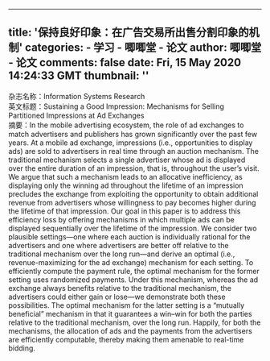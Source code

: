 
---
title: '保持良好印象：在广告交易所出售分割印象的机制'
categories: 
    - 学习
    - 唧唧堂 - 论文
author: 唧唧堂 - 论文
comments: false
date: Fri, 15 May 2020 14:24:33 GMT
thumbnail: ''
---

<div>   
杂志名称：Information Systems Research<br> 英文标题：Sustaining a Good Impression: Mechanisms for Selling Partitioned Impressions at Ad Exchanges<br> 摘要：In the mobile advertising ecosystem, the role of ad exchanges to match advertisers and publishers has grown significantly over the past few years. At a mobile ad exchange, impressions (i.e., opportunities to display ads) are sold to advertisers in real time through an auction mechanism. The traditional mechanism selects a single advertiser whose ad is displayed over the entire duration of an impression, that is, throughout the user’s visit. We argue that such a mechanism leads to an allocative inefficiency, as displaying only the winning ad throughout the lifetime of an impression precludes the exchange from exploiting the opportunity to obtain additional revenue from advertisers whose willingness to pay becomes higher during the lifetime of that impression. Our goal in this paper is to address this efficiency loss by offering mechanisms in which multiple ads can be displayed sequentially over the lifetime of the impression. We consider two plausible settings—one where each auction is individually rational for the advertisers and one where advertisers are better off relative to the traditional mechanism over the long run—and derive an optimal (i.e., revenue-maximizing for the ad exchange) mechanism for each setting. To efficiently compute the payment rule, the optimal mechanism for the former setting uses randomized payments. Under this mechanism, whereas the ad exchange always benefits relative to the traditional mechanism, the advertisers could either gain or lose—we demonstrate both these possibilities. The optimal mechanism for the latter setting is a “mutually beneficial” mechanism in that it guarantees a win–win for both the parties relative to the traditional mechanism, over the long run. Happily, for both the mechanisms, the allocation of ads and the payments from the advertisers are efficiently computable, thereby making them amenable to real-time bidding.  
</div>
            
